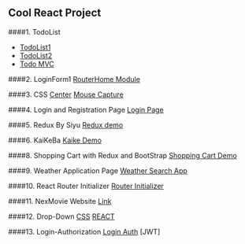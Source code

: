 ## Cool React Project

####1. TodoList 
* [TodoList1](https://github.com/540792740/2020InterviewPerpare/tree/master/src/React/todo-list-jun26) </br>
* [TodoList2](https://github.com/540792740/2020InterviewPerpare/tree/master/src/React/todo-list-practive) </br>
* [Todo MVC](https://github.com/540792740/2020InterviewPerpare/tree/master/src/React/kaiketodolist)   

####2. LoginForm1
[RouterHome Module](https://github.com/540792740/2020InterviewPerpare/tree/master/src/React/react-demo01/src)

####3. CSS
[Center](https://github.com/540792740/React-Project/blob/master/src/CSSHTML/%E5%B1%85%E4%B8%AD.html)
[Mouse Capture](https://github.com/540792740/2020InterviewPerpare/tree/master/src/React/content-project/src/html)

####4. Login and Registration Page
[Login Page](https://github.com/540792740/2020InterviewPerpare/tree/master/src/React/my-app)

####5. Redux By Siyu
[Redux demo](https://github.com/540792740/2020InterviewPerpare/tree/master/src/React/jun29-siyu)

####6. KaiKeBa 
[Kaike Demo]()

####8. Shopping Cart with Redux and BootStrap
[Shopping Cart Demo](https://github.com/540792740/2020InterviewPerpare/tree/master/src/React/kaikeredux/src)

####9. Weather Application Page
[Weather Search App](https://github.com/540792740/2020InterviewPerpare/tree/master/src/React/weather-react/src)

####10. React Router Initializer
[Router Initializer](https://github.com/540792740/2020InterviewPerpare/tree/master/src/React/content-project/src)

####11. NexMovie Website
[Link](https://github.com/540792740/NexMovie)

####12. Drop-Down
[CSS](https://github.com/540792740/React-Project/blob/master/src/React/content-project/src/html/dropDown.html)
[REACT](https://github.com/540792740/React-Project/blob/master/src/React/content-project/src/Component/DropDown.js)

####13. Login-Authorization
[Login Auth](https://github.com/540792740/React-Project/tree/master/src/React/content-project/src/loginAuth)
[JWT]

